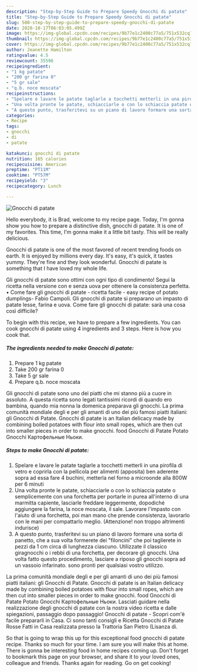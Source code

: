 ```yaml
---
description: "Step-by-Step Guide to Prepare Speedy Gnocchi di patate"
title: "Step-by-Step Guide to Prepare Speedy Gnocchi di patate"
slug: 500-step-by-step-guide-to-prepare-speedy-gnocchi-di-patate
date: 2020-10-17T06:03:05.499Z
image: https://img-global.cpcdn.com/recipes/9b77e1c2400c77a5/751x532cq70/gnocchi-di-patate-recipe-main-photo.jpg
thumbnail: https://img-global.cpcdn.com/recipes/9b77e1c2400c77a5/751x532cq70/gnocchi-di-patate-recipe-main-photo.jpg
cover: https://img-global.cpcdn.com/recipes/9b77e1c2400c77a5/751x532cq70/gnocchi-di-patate-recipe-main-photo.jpg
author: Jeanette Hamilton
ratingvalue: 4.5
reviewcount: 35596
recipeingredient:
- "1 kg patate"
- "200 gr farina 0"
- "5 gr sale"
- "q.b. noce moscata"
recipeinstructions:
- "Spelare e lavare le patate taglarle a tocchetti metterli in una pirofila di vetro e coprirla con la pellicola per alimenti (apposita) ben aderente sopra ad essa fare 4 buchini, metterla nel forno a microonde alla 800W per 6 minuti"
- "Una volta pronte le patate, schiacciarle o con lo schiaccia patate o semplicemente con una forchetta per portarle in purea all&#39;interno di una marmitta capiente, lasciarle freddare leggermente, dopodiché aggiungere la farina, la noce moscata, il sale. Lavorare l&#39;impasto con l&#39;aiuto di una forchetta, poi man mano che prende consistenza, lavorarlo con le mani per compattarlo meglio. (Attenzione! non troppo altrimenti indurisce)"
- "A questo punto, trasferitevi su un piano di lavoro formare una sorta di panetto, che a sua volta formerete dei &#34;filoncini&#34; che poi taglierete in pezzi da 1 cm circa di lunghezza ciascuno. Utilizzate il classico giragnocchi o i rebbi di una forchetta, per decorare gli gnocchi. Una volta fatto questo procedimento, lasciare a riposo gli gnocchi sopra ad un vassoio infarinato. sono pronti per qualsiasi vostro utilizzo."
categories:
- Recipe
tags:
- gnocchi
- di
- patate

katakunci: gnocchi di patate 
nutrition: 165 calories
recipecuisine: American
preptime: "PT11M"
cooktime: "PT57M"
recipeyield: "3"
recipecategory: Lunch

---
```



![Gnocchi di patate](https://img-global.cpcdn.com/recipes/9b77e1c2400c77a5/751x532cq70/gnocchi-di-patate-recipe-main-photo.jpg)

Hello everybody, it is Brad, welcome to my recipe page. Today, I'm gonna show you how to prepare a distinctive dish, gnocchi di patate. It is one of my favorites. This time, I'm gonna make it a little bit tasty. This will be really delicious.

Gnocchi di patate is one of the most favored of recent trending foods on earth. It is enjoyed by millions every day. It's easy, it's quick, it tastes yummy. They're fine and they look wonderful. Gnocchi di patate is something that I have loved my whole life.

Gli gnocchi di patate sono ottimi con ogni tipo di condimento! Segui la ricetta nella versione con e senza uova per ottenere la consistenza perfetta. • Come fare gli gnocchi di patate - ricetta facile - easy recipe of potato dumplings- Fabio Campoli. Gli gnocchi di patate si preparano un impasto di patate lesse, farina e uova. Come fare gli gnocchi di patate: sarà una cosa così difficile?


To begin with this recipe, we have to prepare a few ingredients. You can cook gnocchi di patate using 4 ingredients and 3 steps. Here is how you cook that.

<!--inarticleads1-->

##### The ingredients needed to make Gnocchi di patate:

1. Prepare 1 kg patate
1. Take 200 gr farina 0
1. Take 5 gr sale
1. Prepare q.b. noce moscata


Gli gnocchi di patate sono uno dei piatti che mi stanno più a cuore in assoluto. A questa ricetta sono legati tantissimi ricordi di quando ero bambina, quando mia nonna la domenica preparava gli gnocchi. La prima comunità mondiale degli e per gli amanti di uno dei più famosi piatti italiani: gli Gnocchi di Patate. Gnocchi di patate is an Italian delicacy made by combining boiled potatoes with flour into small ropes, which are then cut into smaller pieces in order to make gnocchi. food Gnocchi di Patate Potato Gnocchi Картофельные Ньоки. 

<!--inarticleads2-->

##### Steps to make Gnocchi di patate:

1. Spelare e lavare le patate taglarle a tocchetti metterli in una pirofila di vetro e coprirla con la pellicola per alimenti (apposita) ben aderente sopra ad essa fare 4 buchini, metterla nel forno a microonde alla 800W per 6 minuti
1. Una volta pronte le patate, schiacciarle o con lo schiaccia patate o semplicemente con una forchetta per portarle in purea all&#39;interno di una marmitta capiente, lasciarle freddare leggermente, dopodiché aggiungere la farina, la noce moscata, il sale. Lavorare l&#39;impasto con l&#39;aiuto di una forchetta, poi man mano che prende consistenza, lavorarlo con le mani per compattarlo meglio. (Attenzione! non troppo altrimenti indurisce)
1. A questo punto, trasferitevi su un piano di lavoro formare una sorta di panetto, che a sua volta formerete dei &#34;filoncini&#34; che poi taglierete in pezzi da 1 cm circa di lunghezza ciascuno. Utilizzate il classico giragnocchi o i rebbi di una forchetta, per decorare gli gnocchi. Una volta fatto questo procedimento, lasciare a riposo gli gnocchi sopra ad un vassoio infarinato. sono pronti per qualsiasi vostro utilizzo.


La prima comunità mondiale degli e per gli amanti di uno dei più famosi piatti italiani: gli Gnocchi di Patate. Gnocchi di patate is an Italian delicacy made by combining boiled potatoes with flour into small ropes, which are then cut into smaller pieces in order to make gnocchi. food Gnocchi di Patate Potato Gnocchi Картофельные Ньоки. Lasciati guidare nella realizzazione degli gnocchi di patate con la nostra video ricetta e dalle spiegazioni, passaggio dopo passaggio! Gnocchi di patate - Scopri com&#39;è facile prepararli in Casa. Ci sono tanti consigli e Ricetta Gnocchi di Patate Rosse Fatti in Casa realizzata presso la Trattoria San Pietro (Lisanza di. 

So that is going to wrap this up for this exceptional food gnocchi di patate recipe. Thanks so much for your time. I am sure you will make this at home. There is gonna be interesting food in home recipes coming up. Don't forget to bookmark this page on your browser, and share it to your loved ones, colleague and friends. Thanks again for reading. Go on get cooking!
